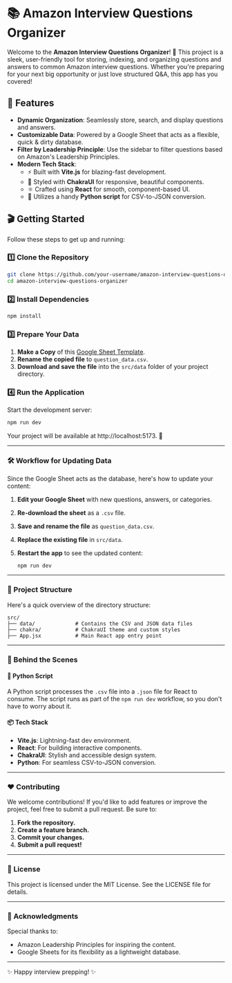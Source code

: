 # 📚 Amazon Interview Questions Organizer

Welcome to the **Amazon Interview Questions Organizer**! 🚀 This project is a sleek, user-friendly tool for storing, indexing, and organizing questions and answers to common Amazon interview questions. Whether you're preparing for your next big opportunity or just love structured Q&A, this app has you covered!

## 🌟 Features

- **Dynamic Organization**: Seamlessly store, search, and display questions and answers.
- **Customizable Data**: Powered by a Google Sheet that acts as a flexible, quick & dirty database.
- **Filter by Leadership Principle**: Use the sidebar to filter questions based on Amazon's Leadership Principles.
- **Modern Tech Stack**:
  - ⚡ Built with **Vite.js** for blazing-fast development.
  - 🎨 Styled with **ChakraUI** for responsive, beautiful components.
  - ⚛️ Crafted using **React** for smooth, component-based UI.
  - 🐍 Utilizes a handy **Python script** for CSV-to-JSON conversion.

## 🎬 Getting Started

Follow these steps to get up and running:

### 1️⃣ Clone the Repository

```bash
git clone https://github.com/your-username/amazon-interview-questions-organizer.git
cd amazon-interview-questions-organizer
```

### 2️⃣ Install Dependencies

```bash
npm install
```

### 3️⃣ Prepare Your Data

1. **Make a Copy** of this [Google Sheet Template](#).
2. **Rename the copied file** to `question_data.csv`.
3. **Download and save the file** into the `src/data` folder of your project directory.

### 4️⃣ Run the Application

Start the development server:

```bash
npm run dev
```

Your project will be available at http://localhost:5173. 🎉

---

### 🛠️ Workflow for Updating Data

Since the Google Sheet acts as the database, here's how to update your content:

1. **Edit your Google Sheet** with new questions, answers, or categories.
2. **Re-download the sheet** as a `.csv` file.
3. **Save and rename the file** as `question_data.csv`.
4. **Replace the existing file** in `src/data`.
5. **Restart the app** to see the updated content:

   ```bash
   npm run dev
   ```

---

### 🌳 Project Structure

Here's a quick overview of the directory structure:

```plaintext
src/
├── data/             # Contains the CSV and JSON data files
├── chakra/           # ChakraUI theme and custom styles
├── App.jsx           # Main React app entry point
```

---

### 🤖 Behind the Scenes

#### 🐍 Python Script

A Python script processes the `.csv` file into a `.json` file for React to consume. The script runs as part of the `npm run dev` workflow, so you don't have to worry about it.

#### 📦 Tech Stack

- **Vite.js**: Lightning-fast dev environment.
- **React**: For building interactive components.
- **ChakraUI**: Stylish and accessible design system.
- **Python**: For seamless CSV-to-JSON conversion.

---

### ❤️ Contributing

We welcome contributions! If you'd like to add features or improve the project, feel free to submit a pull request. Be sure to:

1. **Fork the repository.**
2. **Create a feature branch.**
3. **Commit your changes.**
4. **Submit a pull request!**

---

### 📄 License

This project is licensed under the MIT License. See the LICENSE file for details.

---

### 🎉 Acknowledgments

Special thanks to:

- Amazon Leadership Principles for inspiring the content.
- Google Sheets for its flexibility as a lightweight database.

---

✨ Happy interview prepping! ✨
